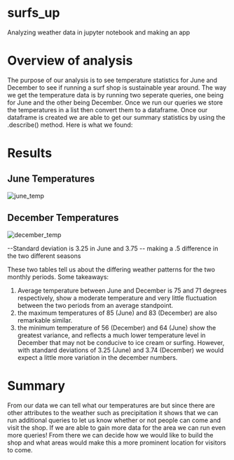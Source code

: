 # surfs_up
Analyzing weather data in jupyter notebook and making an app 

# Overview of analysis
The purpose of our analysis is to see temperature statistics for June and December to see if running a surf shop is sustainable year around. The way we get the temperature data is by running two seperate queries, one being for June and the other being December. Once we run our queries we store the temperatures in a list then convert them to a dataframe. Once our dataframe is created we are able to get our summary statistics by using the .describe() method. Here is what we found:


# Results
## June Temperatures



![june_temp](https://user-images.githubusercontent.com/89143725/139520596-9b90ddcb-141e-4f41-a24a-f4bcd3c26344.png)


 
 ## December Temperatures
 
 
 
![december_temp](https://user-images.githubusercontent.com/89143725/139520603-db9e6b56-6c60-4ed9-b128-122502dc0212.png)


 --Standard deviation is 3.25 in June and 3.75 -- making a .5 difference in the two different seasons

These two tables tell us about the differing weather patterns for the two monthly periods. Some takeaways:
1) Average temperature between June and December is 75 and 71 degrees respectively, show a moderate temperature and very little fluctuation between the two periods from an average standpoint.
2) the maximum temperatures of 85 (June) and 83 (December) are also remarkable similar.
3) the minimum temperature of 56 (December) and 64 (June) show the greatest variance, and reflects a much lower temperature level in December that may not be conducive to ice cream or surfing. However, with standard deviations of 3.25 (June) and 3.74 (December) we would expect a little more variation in the december numbers.

# Summary 

From our data we can tell what our temperatures are but since there are other attributes to the weather such as precipitation it shows that we can run additional queries to let us know whether or not people can come and visit the shop. If we are able to gain more data for the area we can run even more queries! From there we can decide how we would like to build the shop and what areas would make this a more prominent location for visitors to come.
